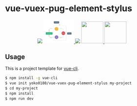 # vue-vuex-pug-element-stylus

<p align="center">
  <a href="https://vuejs.org" target="_blank"><img width="100px"src="https://vuejs.org/images/logo.png"></a>
  <a href="https://github.com/vuejs/vuex">
    <img width="100px" src="https://raw.githubusercontent.com/vuejs/vuex/dev/docs/en/images/vuex.png">
  </a>
  <a href="https://github.com/pugjs/pug"><img src="https://cdn.rawgit.com/pugjs/pug-logo/eec436cee8fd9d1726d7839cbe99d1f694692c0c/SVG/pug-final-logo-_-colour-128.svg" width="100px" ></a>
  <a href="https://github.com/ElemeFE/element">
    <img src="https://camo.githubusercontent.com/462f24153b8e8739c8ea71f7102585c4cb0e1575/68747470733a2f2f63646e2e7261776769742e636f6d2f456c656d6546452f656c656d656e742f6465762f656c656d656e745f6c6f676f2e737667" width=72 height=72>
  </a>
  <a href="https://github.com/stylus/stylus">
    <img src="http://stylus-lang.com/img/stylus-logo.svg" width=72 height=72>
  </a>
 
</p>

## Usage

This is a project template for [vue-cli](https://github.com/vuejs/vue-cli). 

``` bash
$ npm install -g vue-cli
$ vue init yoko0180/vue-vuex-pug-element-stylus my-project
$ cd my-project
$ npm install
$ npm run dev
```
